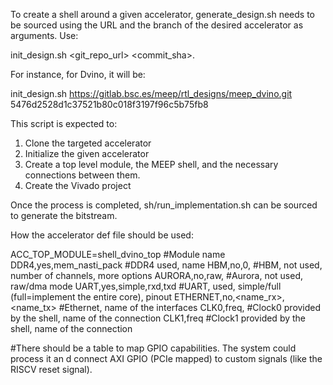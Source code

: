 To create a shell around a given accelerator, generate_design.sh needs to be sourced using the URL and the branch of the desired accelerator as arguments. Use:

init_design.sh <git_repo_url> <commit_sha>.

For instance, for Dvino, it will be:

init_design.sh https://gitlab.bsc.es/meep/rtl_designs/meep_dvino.git 5476d2528d1c37521b80c018f3197f96c5b75fb8

This script is expected to:

1) Clone the targeted accelerator
2) Initialize the given accelerator
3) Create a top level module, the MEEP shell, and the necessary connections between them.
4) Create the Vivado project

Once the process is completed, sh/run_implementation.sh can be sourced to generate the bitstream.


How the accelerator def file should be used:

ACC_TOP_MODULE=shell_dvino_top  #Module name
DDR4,yes,mem_nasti_pack			#DDR4 used, name
HBM,no,0,<name>					#HBM, not used, number of channels, more options
AURORA,no,raw,<name>			#Aurora, not used, raw/dma mode
UART,yes,simple,rxd,txd			#UART, used, simple/full (full=implement the entire core), pinout
ETHERNET,no,<name_rx>,<name_tx>	#Ethernet, name of the interfaces
CLK0,freq,<name>	   			#Clock0 provided by the shell, name of the connection
CLK1,freq						#Clock1 provided by the shell, name of the connection


#There should be a table to map GPIO capabilities. The system could process it an d connect AXI GPIO (PCIe mapped) to custom signals (like the RISCV reset signal).
